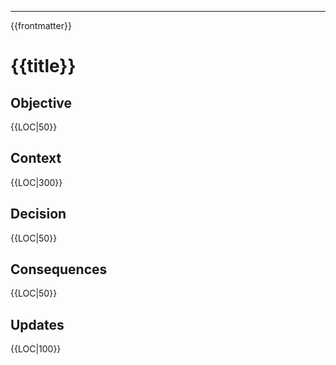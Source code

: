 ---
{{frontmatter}}

<!-- Keep this record concise and professional. Use short paragraphs. -->

# {{title}}

## Objective
{{LOC|50}}

## Context
{{LOC|300}}

## Decision
{{LOC|50}}

## Consequences
{{LOC|50}}

## Updates
{{LOC|100}}
